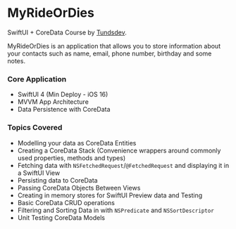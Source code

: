 # MyRideOrDies

SwiftUI + CoreData Course by [Tundsdev](https://github.com/tunds/).

MyRideOrDies is an application that allows you to store information about your contacts such as name, email, phone number, birthday and some notes.

### Core Application
- SwiftUI 4 (Min Deploy - iOS 16)
- MVVM App Architecture
- Data Persistence with CoreData

### Topics Covered
- Modelling your data as CoreData Entities
- Creating a CoreData Stack (Convenience wrappers around commonly used properties, methods and types)
- Fetching data with `NSFetchedRequest`/`@FetchedRequest` and displaying it in a SwiftUI View
- Persisting data to CoreData
- Passing CoreData Objects Between Views
- Creating in memory stores for SwiftUI Preview data and Testing
- Basic CoreData CRUD operations
- Filtering and Sorting Data in with `NSPredicate` and `NSSortDescriptor`
- Unit Testing CoreData Models
